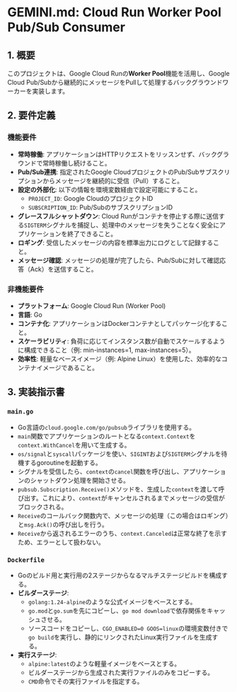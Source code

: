 # GEMINI.md: Cloud Run Worker Pool Pub/Sub Consumer

## 1. 概要

このプロジェクトは、Google Cloud Runの**Worker Pool**機能を活用し、Google Cloud Pub/Subから継続的にメッセージをPullして処理するバックグラウンドワーカーを実装します。

## 2. 要件定義

### 機能要件

-   **常時稼働**: アプリケーションはHTTPリクエストをリッスンせず、バックグラウンドで常時稼働し続けること。
-   **Pub/Sub連携**: 指定されたGoogle CloudプロジェクトのPub/Subサブスクリプションからメッセージを継続的に受信（Pull）すること。
-   **設定の外部化**: 以下の情報を環境変数経由で設定可能にすること。
    -   `PROJECT_ID`: Google CloudのプロジェクトID
    -   `SUBSCRIPTION_ID`: Pub/SubのサブスクリプションID
-   **グレースフルシャットダウン**: Cloud Runがコンテナを停止する際に送信する`SIGTERM`シグナルを捕捉し、処理中のメッセージを失うことなく安全にアプリケーションを終了できること。
-   **ロギング**: 受信したメッセージの内容を標準出力にログとして記録すること。
-   **メッセージ確認**: メッセージの処理が完了したら、Pub/Subに対して確認応答（Ack）を送信すること。

### 非機能要件

-   **プラットフォーム**: Google Cloud Run (Worker Pool)
-   **言語**: Go
-   **コンテナ化**: アプリケーションはDockerコンテナとしてパッケージ化すること。
-   **スケーラビリティ**: 負荷に応じてインスタンス数が自動でスケールするように構成できること（例: min-instances=1, max-instances=5）。
-   **効率性**: 軽量なベースイメージ（例: Alpine Linux）を使用した、効率的なコンテナイメージであること。

## 3. 実装指示書

### `main.go`

-   Go言語の`cloud.google.com/go/pubsub`ライブラリを使用する。
-   `main`関数でアプリケーションのルートとなる`context.Context`を`context.WithCancel`を用いて生成する。
-   `os/signal`と`syscall`パッケージを使い、`SIGINT`および`SIGTERM`シグナルを待機するgoroutineを起動する。
-   シグナルを受信したら、`context`の`cancel`関数を呼び出し、アプリケーションのシャットダウン処理を開始させる。
-   `pubsub.Subscription.Receive()`メソッドを、生成した`context`を渡して呼び出す。これにより、`context`がキャンセルされるまでメッセージの受信がブロックされる。
-   `Receive`のコールバック関数内で、メッセージの処理（この場合はロギング）と`msg.Ack()`の呼び出しを行う。
-   `Receive`から返されるエラーのうち、`context.Canceled`は正常な終了を示すため、エラーとして扱わない。

### `Dockerfile`

-   Goのビルド用と実行用の2ステージからなるマルチステージビルドを構成する。
-   **ビルダーステージ**:
    -   `golang:1.24-alpine`のような公式イメージをベースとする。
    -   `go.mod`と`go.sum`を先にコピーし、`go mod download`で依存関係をキャッシュさせる。
    -   ソースコードをコピーし、`CGO_ENABLED=0 GOOS=linux`の環境変数付きで`go build`を実行し、静的にリンクされたLinux実行ファイルを生成する。
-   **実行ステージ**:
    -   `alpine:latest`のような軽量イメージをベースとする。
    -   ビルダーステージから生成された実行ファイルのみをコピーする。
    -   `CMD`命令でその実行ファイルを指定する。
